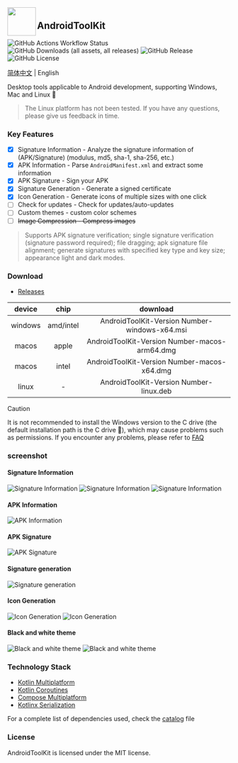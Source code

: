 <img src="/composeApp/launcher/icon.png" width="64" align="left" />

## AndroidToolKit

![GitHub Actions Workflow Status](https://img.shields.io/github/actions/workflow/status/LazyIonEs/AndroidToolKit/build-release.yml)
![GitHub Downloads (all assets, all releases)](https://img.shields.io/github/downloads/LazyIonEs/AndroidToolKit/total)
![GitHub Release](https://img.shields.io/github/v/release/LazyIonEs/AndroidToolKit)
![GitHub License](https://img.shields.io/github/license/LazyIonEs/AndroidToolKit)
<!-- ![GitHub Downloads (all assets, latest release)](https://img.shields.io/github/downloads/LazyIonEs/AndroidToolKit/latest/total) -->

[简体中文](./README.md) | English

Desktop tools applicable to Android development, supporting Windows, Mac and Linux :tada:
> The Linux platform has not been tested. If you have any questions, please give us feedback in time.

### Key Features
- [x] Signature Information - Analyze the signature information of (APK/Signature) (modulus, md5, sha-1, sha-256, etc.)
- [x] APK Information - Parse `AndroidManifest.xml` and extract some information
- [x] APK Signature - Sign your APK
- [x] Signature Generation - Generate a signed certificate
- [x] Icon Generation - Generate icons of multiple sizes with one click
- [ ] Check for updates - Check for updates/auto-updates
- [ ] Custom themes - custom color schemes
- [ ] ~~Image Compression - Compress images~~
> Supports APK signature verification; single signature verification (signature password required); file dragging; apk signature file alignment; generate signatures with specified key type and key size; appearance light and dark modes.

### Download
- [Releases](https://github.com/LazyIonEs/AndroidToolKit/releases/latest)

| device | chip | download |
|:----:|:----:|:----:|
| windows | amd/intel | AndroidToolKit-Version Number-windows-x64.msi |
| macos | apple | AndroidToolKit-Version Number-macos-arm64.dmg |
| macos | intel | AndroidToolKit-Version Number-macos-x64.dmg |
| linux | - | AndroidToolKit-Version Number-linux.deb |
> [!CAUTION]
> It is not recommended to install the Windows version to the C drive (the default installation path is the C drive :clown_face:), which may cause problems such as permissions. If you encounter any problems, please refer to [FAQ](FAQ.md)

### screenshot
#### Signature Information
![Signature Information](screenshots/screenshot_signature_information_1.png)
![Signature Information](screenshots/screenshot_signature_information_2.png)
![Signature Information](screenshots/screenshot_signature_information_3.png)

#### APK Information
![APK Information](screenshots/screenshot_apk_information_1.png)

#### APK Signature
![APK Signature](screenshots/screenshot_apk_signature_1.png)

#### Signature generation
![Signature generation](screenshots/screenshot_signature_generation_1.png)

#### Icon Generation
![Icon Generation](screenshots/screenshot_icon_factory_1.png)
![Icon Generation](screenshots/screenshot_icon_factory_2.png)

#### Black and white theme
![Black and white theme](screenshots/screenshot_light.png)
![Black and white theme](screenshots/screenshot_dark.png)

### Technology Stack
- [Kotlin Multiplatform](https://kotlinlang.org/lp/multiplatform/)
- [Kotlin Coroutines](https://github.com/Kotlin/kotlinx.coroutines)
- [Compose Multiplatform](https://www.jetbrains.com/lp/compose-multiplatform/)
- [Kotlinx Serialization](https://github.com/Kotlin/kotlinx.serialization)

For a complete list of dependencies used, check the [catalog](/gradle/libs.versions.toml) file

### License

AndroidToolKit is licensed under the MIT license.
